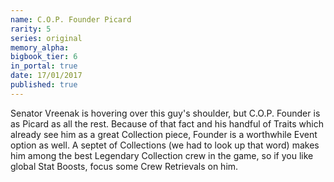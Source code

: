 ```yaml
---
name: C.O.P. Founder Picard
rarity: 5
series: original
memory_alpha:
bigbook_tier: 6
in_portal: true
date: 17/01/2017
published: true
---
```


Senator Vreenak is hovering over this guy's shoulder, but C.O.P. Founder is as Picard as all the rest. Because of that fact and his handful of Traits which already see him as a great Collection piece, Founder is a worthwhile Event option as well. A septet of Collections (we had to look up that word) makes him among the best Legendary Collection crew in the game, so if you like global Stat Boosts, focus some Crew Retrievals on him.
